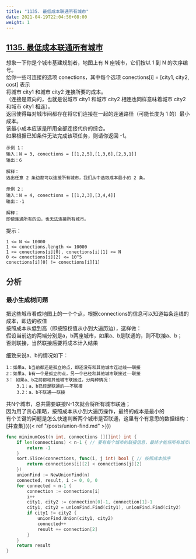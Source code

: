 ```yaml
---
title: "1135. 最低成本联通所有城市"
date: 2021-04-19T22:04:56+08:00
weight: 1
---
```


## [1135. 最低成本联通所有城市](https://leetcode-cn.com/problems/connecting-cities-with-minimum-cost)
想象一下你是个城市基建规划者，地图上有 N 座城市，它们按以 1 到 N 的次序编号。  
给你一些可连接的选项 conections，其中每个选项 conections[i] = [city1, city2, cost] 表示  
将城市 city1 和城市 city2 连接所要的成本。  
（连接是双向的，也就是说城市 city1 和城市 city2 相连也同样意味着城市 city2 和城市 city1 相连）。  
返回使得每对城市间都存在将它们连接在一起的连通路径（可能长度为 1 的）最小成本。  
该最小成本应该是所用全部连接代价的综合。  
如果根据已知条件无法完成该项任务，则请你返回 -1。
```
示例 1：
输入：N = 3, conections = [[1,2,5],[1,3,6],[2,3,1]]
输出：6

解释：
选出任意 2 条边都可以连接所有城市，我们从中选取成本最小的 2 条。
```
```
示例 2：
输入：N = 4, conections = [[1,2,3],[3,4,4]]
输出：-1

解释： 
即使连通所有的边，也无法连接所有城市。
```
提示：
```
1 <= N <= 10000
1 <= conections.length <= 10000
1 <= conections[i][0], conections[i][1] <= N
0 <= conections[i][2] <= 10^5
conections[i][0] != conections[i][1]
```

## 分析
### 最小生成树问题
把这些城市看成地图上的一个个点，根据connections的信息可以知道每条连线的成本，即边的权值  
按照成本从低到高（即按照权值从小到大遍历边），这样做：  
假设当前边的两端分别是a，b两座城市，如果a、b是联通的，则不联接a、b；  
否则联接，当然联接后要将成本计入结果

细致来说a、b的情况如下：
```
1：如果a、b当前都还是孤立的点，即还没有和其他城市连过线——联接
2：如果a、b有一个是孤立的点，另一个已经和其他城市联接过——联接
3： 如果a、b之前都和其他城市联接过，分两种情况：
    3.1：a、b已经是联通的——不联接
    3.2：a、b不联通——联接
```
共N个城市，总共需要联接N-1次就会将所有城市联通；  
因为用了贪心策略，按照成本从小到大遍历操作，最终的成本是最小的  
有个关键的问题是怎么快速判断两个城市是否联通，这里有个有意思的数据结构：[并查集]({{< ref "/posts/union-find.md" >}})
```go
func minimumCost(n int, connections [][]int) int {
	if len(connections) < n-1 { // 要有每个城市的联接信息，最终才能将所有城市联通，否则总有落单的
		return -1
	}
	sort.Slice(connections, func(i, j int) bool { // 按照成本排序
		return connections[i][2] < connections[j][2]
	})
	unionFind := NewUnionFind(n)
	connected, result, i := 0, 0, 0
	for connected < n-1 {
		connection := connections[i]
		i++
		city1, city2 := connection[0]-1, connection[1]-1
		city1, city2 = unionFind.Find(city1), unionFind.Find(city2)
		if city1 != city2 {
			unionFind.Union(city1, city2)
			connected++
			result += connection[2]
		}
	}
	return result
}
```